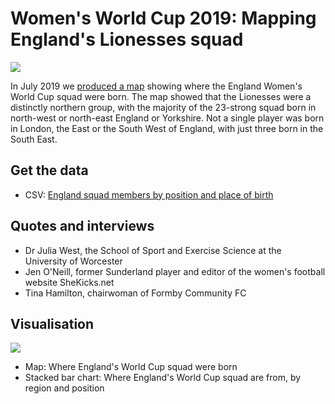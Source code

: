 # Women's World Cup 2019: Mapping England's Lionesses squad

![](https://ichef.bbci.co.uk/news/624/cpsprodpb/A6AE/production/_107707624_england_womens_football_640_3x-nc.png)

In July 2019 we [produced a map](https://www.bbc.co.uk/news/uk-england-48801235) showing where the England Women's World Cup squad were born. The map showed that the Lionesses were a distinctly northern group, with the majority of the 23-strong squad born in north-west or north-east England or Yorkshire. Not a single player was born in London, the East or the South West of England, with just three born in the South East.


## Get the data

* CSV: [England squad members by position and place of birth](https://github.com/BBC-Data-Unit/womens-world-cup/blob/master/engwomens.csv)

## Quotes and interviews

* Dr Julia West, the School of Sport and Exercise Science at the University of Worcester
* Jen O'Neill, former Sunderland player and editor of the women's football website SheKicks.net
* Tina Hamilton, chairwoman of Formby Community FC

## Visualisation

![](https://ichef.bbci.co.uk/news/624/cpsprodpb/156F/production/_107578450_engwomens1-nc.png)

* Map: Where England's World Cup squad were born
* Stacked bar chart: Where England's World Cup squad are from, by region and position

